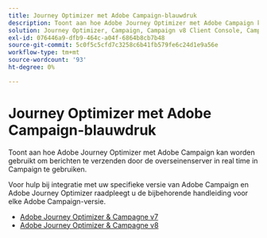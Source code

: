 ```yaml
---
title: Journey Optimizer met Adobe Campaign-blauwdruk
description: Toont aan hoe Adobe Journey Optimizer met Adobe Campaign kan worden gebruikt om berichten te verzenden door de overseinenserver in real time in Campagne te gebruiken
solution: Journey Optimizer, Campaign, Campaign v8 Client Console, Campaign v8 Web User Interface, Campaign Classic v7, Campaign Standard
exl-id: 076446a9-dfb9-464c-a04f-6864b8cb7b48
source-git-commit: 5c0f5c5cfd7c3258c6b41fb579fe6c24d1e9a56e
workflow-type: tm+mt
source-wordcount: '93'
ht-degree: 0%

---
```


# Journey Optimizer met Adobe Campaign-blauwdruk

Toont aan hoe Adobe Journey Optimizer met Adobe Campaign kan worden gebruikt om berichten te verzenden door de overseinenserver in real time in Campaign te gebruiken.

Voor hulp bij integratie met uw specifieke versie van Adobe Campaign en Adobe Journey Optimizer raadpleegt u de bijbehorende handleiding voor elke Adobe Campaign-versie.

* [Adobe Journey Optimizer &amp; Campagne v7](ajo-and-campaign-v7.md)
* [Adobe Journey Optimizer &amp; Campagne v8](ajo-and-campaign-v8.md)